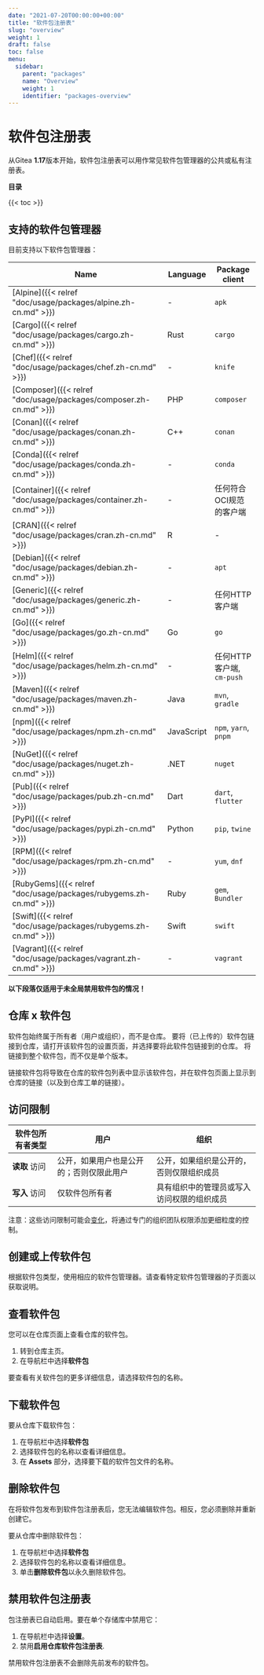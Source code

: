 ```yaml
---
date: "2021-07-20T00:00:00+00:00"
title: "软件包注册表"
slug: "overview"
weight: 1
draft: false
toc: false
menu:
  sidebar:
    parent: "packages"
    name: "Overview"
    weight: 1
    identifier: "packages-overview"
---
```


# 软件包注册表

从Gitea **1.17**版本开始，软件包注册表可以用作常见软件包管理器的公共或私有注册表。

**目录**

{{< toc >}}

## 支持的软件包管理器

目前支持以下软件包管理器：

| Name                                                                | Language   | Package client            |
| ------------------------------------------------------------------- | ---------- | ------------------------- |
| [Alpine]({{< relref "doc/usage/packages/alpine.zh-cn.md" >}})       | -          | `apk`                     |
| [Cargo]({{< relref "doc/usage/packages/cargo.zh-cn.md" >}})         | Rust       | `cargo`                   |
| [Chef]({{< relref "doc/usage/packages/chef.zh-cn.md" >}})           | -          | `knife`                   |
| [Composer]({{< relref "doc/usage/packages/composer.zh-cn.md" >}})   | PHP        | `composer`                |
| [Conan]({{< relref "doc/usage/packages/conan.zh-cn.md" >}})         | C++        | `conan`                   |
| [Conda]({{< relref "doc/usage/packages/conda.zh-cn.md" >}})         | -          | `conda`                   |
| [Container]({{< relref "doc/usage/packages/container.zh-cn.md" >}}) | -          | 任何符合OCI规范的客户端   |
| [CRAN]({{< relref "doc/usage/packages/cran.zh-cn.md" >}})           | R          | -                         |
| [Debian]({{< relref "doc/usage/packages/debian.zh-cn.md" >}})       | -          | `apt`                     |
| [Generic]({{< relref "doc/usage/packages/generic.zh-cn.md" >}})     | -          | 任何HTTP客户端            |
| [Go]({{< relref "doc/usage/packages/go.zh-cn.md" >}})               | Go         | `go`                      |
| [Helm]({{< relref "doc/usage/packages/helm.zh-cn.md" >}})           | -          | 任何HTTP客户端, `cm-push` |
| [Maven]({{< relref "doc/usage/packages/maven.zh-cn.md" >}})         | Java       | `mvn`, `gradle`           |
| [npm]({{< relref "doc/usage/packages/npm.zh-cn.md" >}})             | JavaScript | `npm`, `yarn`, `pnpm`     |
| [NuGet]({{< relref "doc/usage/packages/nuget.zh-cn.md" >}})         | .NET       | `nuget`                   |
| [Pub]({{< relref "doc/usage/packages/pub.zh-cn.md" >}})             | Dart       | `dart`, `flutter`         |
| [PyPI]({{< relref "doc/usage/packages/pypi.zh-cn.md" >}})           | Python     | `pip`, `twine`            |
| [RPM]({{< relref "doc/usage/packages/rpm.zh-cn.md" >}})             | -          | `yum`, `dnf`              |
| [RubyGems]({{< relref "doc/usage/packages/rubygems.zh-cn.md" >}})   | Ruby       | `gem`, `Bundler`          |
| [Swift]({{< relref "doc/usage/packages/rubygems.zh-cn.md" >}})      | Swift      | `swift`                   |
| [Vagrant]({{< relref "doc/usage/packages/vagrant.zh-cn.md" >}})     | -          | `vagrant`                 |

**以下段落仅适用于未全局禁用软件包的情况！**

## 仓库 x 软件包

软件包始终属于所有者（用户或组织），而不是仓库。
要将（已上传的）软件包链接到仓库，请打开该软件包的设置页面，并选择要将此软件包链接到的仓库。
将链接到整个软件包，而不仅是单个版本。

链接软件包将导致在仓库的软件包列表中显示该软件包，并在软件包页面上显示到仓库的链接（以及到仓库工单的链接）。

## 访问限制

| 软件包所有者类型 | 用户                                     | 组织                                       |
| ---------------- | ---------------------------------------- | ------------------------------------------ |
| **读取** 访问    | 公开，如果用户也是公开的；否则仅限此用户 | 公开，如果组织是公开的，否则仅限组织成员   |
| **写入** 访问    | 仅软件包所有者                           | 具有组织中的管理员或写入访问权限的组织成员 |

注意：这些访问限制可能会[变化](https://github.com/go-gitea/gitea/issues/19270)，将通过专门的组织团队权限添加更细粒度的控制。

## 创建或上传软件包

根据软件包类型，使用相应的软件包管理器。请查看特定软件包管理器的子页面以获取说明。

## 查看软件包

您可以在仓库页面上查看仓库的软件包。

1. 转到仓库主页。
2. 在导航栏中选择**软件包**

要查看有关软件包的更多详细信息，请选择软件包的名称。

## 下载软件包

要从仓库下载软件包：

1. 在导航栏中选择**软件包**
2. 选择软件包的名称以查看详细信息。
3. 在 **Assets** 部分，选择要下载的软件包文件的名称。

## 删除软件包

在将软件包发布到软件包注册表后，您无法编辑软件包。相反，您必须删除并重新创建它。

要从仓库中删除软件包：

1. 在导航栏中选择**软件包**
2. 选择软件包的名称以查看详细信息。
3. 单击**删除软件包**以永久删除软件包。

## 禁用软件包注册表

包注册表已自动启用。要在单个存储库中禁用它：

1. 在导航栏中选择**设置**。
2. 禁用**启用仓库软件包注册表**.

禁用软件包注册表不会删除先前发布的软件包。
